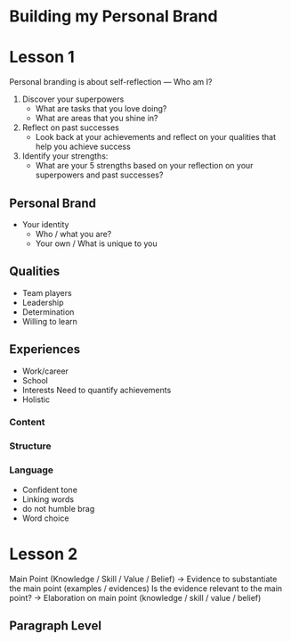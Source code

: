 # Building my Personal Brand
# Lesson 1
Personal branding is about self-reflection — Who am I?
1. Discover your superpowers
    - What are tasks that you love doing?
    - What are areas that you shine in?
2. Reflect on past successes
    - Look back at your achievements and reflect on your qualities that help you achieve success
3. Identify your strengths:
    - What are your 5 strengths based on your reflection on your superpowers and past successes?
## Personal Brand
- Your identity
    - Who / what you are?
    - Your own / What is unique to you
## Qualities
- Team players
- Leadership
- Determination
- Willing to learn
## Experiences
- Work/career
- School
- Interests
Need to quantify achievements
- Holistic
### Content

### Structure

### Language

- Confident tone
- Linking words
- do not humble brag
- Word choice

# Lesson 2

Main Point (Knowledge / Skill / Value / Belief) &rarr; Evidence to substantiate the main point (examples / evidences) Is the evidence relevant to the main point? &rarr; Elaboration on main point (knowledge / skill / value / belief)

## Paragraph Level













